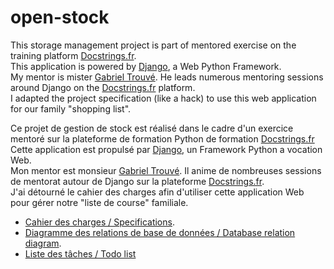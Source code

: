 # open-stock

This storage management project is part of mentored exercise on the training platform [Docstrings.fr](https://www.docstring.fr).<br/>
This application is powered by [Django](https://www.djangoproject.com/), a Web Python Framework.<br/>
My mentor is mister [Gabriel Trouvé](https://pygab.dev/). He leads numerous mentoring sessions around Django on the [Docstrings.fr](https://www.docstring.fr) platform.<br/>
I adapted the project specification (like a hack) to use this web application for our family "shopping list".  


Ce projet de gestion de stock est réalisé dans le cadre d'un exercice mentoré sur la plateforme de formation Python de formation [Docstrings.fr](https://www.docstring.fr)<br/>
Cette application est propulsé par [Django](https://www.djangoproject.com/), un Framework Python a vocation Web.<br/>
Mon mentor est monsieur [Gabriel Trouvé](https://pygab.dev/). Il anime de nombreuses sessions de mentorat autour de Django sur la plateforme [Docstrings.fr](https://www.docstring.fr).<br/>
J'ai détourné le cahier des charges afin d'utiliser cette application Web pour gérer notre "liste de course" familiale.  


- [Cahier des charges / Specifications](docs/specifications/README.md).
- [Diagramme des relations de base de données / Database relation diagram](docs/database_diagram/README.md).
- [Liste des tâches / Todo list](docs/todo/README.md)
